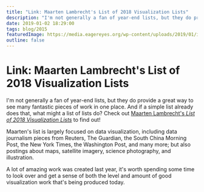 ```yaml
---
title: "Link: Maarten Lambrecht's List of 2018 Visualization Lists"
description: "I'm not generally a fan of year-end lists, but they do provide a great way to see many fantastic pieces of work in one place. And if a simple list already does that, what might a list of lists do? Check out Maarten Lambrecht's List of 2018 Visualization Lists to find out!"
date: 2019-01-02 18:29:00
tags: blog/2015
featuredImage: https://media.eagereyes.org/wp-content/uploads/2019/01/image.png
outline: false
---
```


# Link: Maarten Lambrecht's List of 2018 Visualization Lists

I'm not generally a fan of year-end lists, but they do provide a great way to see many fantastic pieces of work in one place. And if a simple list already does that, what might a list of lists do? Check out <a href="http://www.maartenlambrechts.com/2018/12/31/the-list-of-2018-visualization-lists.html">Maarten Lambrecht's <em>List of 2018 Visualization Lists</em></a> to find out!

Maarten's list is largely focused on data visualization, including data journalism pieces from Reuters, The Guardian, the South China Morning Post, the New York Times, the Washington Post, and many more; but also postings about maps, satellite imagery, science photography, and illustration.

A lot of amazing work was created last year, it's worth spending some time to look over and get a sense of both the level and amount of good visualization work that's being produced today.


<PostedBy />


